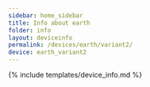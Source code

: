 ```yaml
---
sidebar: home_sidebar
title: Info about earth
folder: info
layout: deviceinfo
permalink: /devices/earth/variant2/
device: earth_variant2
---
```

{% include templates/device_info.md %}
